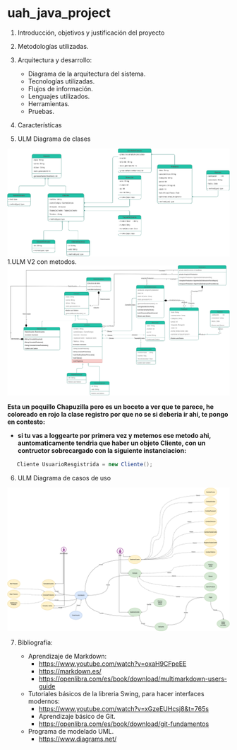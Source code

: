 # uah_java_project

1. Introducción, objetivos y justificación del proyecto
2. Metodologías utilizadas.
3. Arquitectura y desarrollo:
   - Diagrama de la arquitectura del sistema.
   - Tecnologías utilizadas.
   - Flujos de información.
   - Lenguajes utilizados.
   - Herramientas.
   - Pruebas.
4. Características


5. ULM Diagrama de clases

![alt text](https://github.com/felix-centenera/uah_java_project/blob/main/ULM/DiagramPNG/ulmDiagramV1.png)
   1.ULM V2 con metodos.
      ![alt text](https://github.com/felix-centenera/uah_java_project/blob/1.0.1.1/ULM/DiagramPNG/ulmDiagramV2.png)
      
**Esta un poquillo Chapuzilla pero es un boceto a ver que te parece, he coloreado en rojo la clase registro por que no se si deberia ir ahí, te pongo en contesto:**
   * **si tu vas a loggearte por primera vez y metemos ese metodo ahi, auntomaticamente tendria que haber un objeto Cliente, con un contructor sobrecargado con la siguiente instanciacion:**
   ```Java
      Cliente UsuarioResgistrida = new Cliente();
``` 
   
6. ULM Diagrama de casos de uso

![alt text](https://github.com/felix-centenera/uah_java_project/blob/main/UlmCasoDeUso/DiagramPNG/ulmCasoDeUso.png)


7. Bibliografía:

   - Aprendizaje de Markdown:
      - https://www.youtube.com/watch?v=oxaH9CFpeEE
      - https://markdown.es/
      - https://openlibra.com/es/book/download/multimarkdown-users-guide
   - Tutoriales básicos de la libreria Swing, para hacer interfaces modernos:
      - https://www.youtube.com/watch?v=xGzeEUHcsj8&t=765s
      - Aprendizaje básico de Git.
      - https://openlibra.com/es/book/download/git-fundamentos
   - Programa de modelado UML.
      - https://www.diagrams.net/
